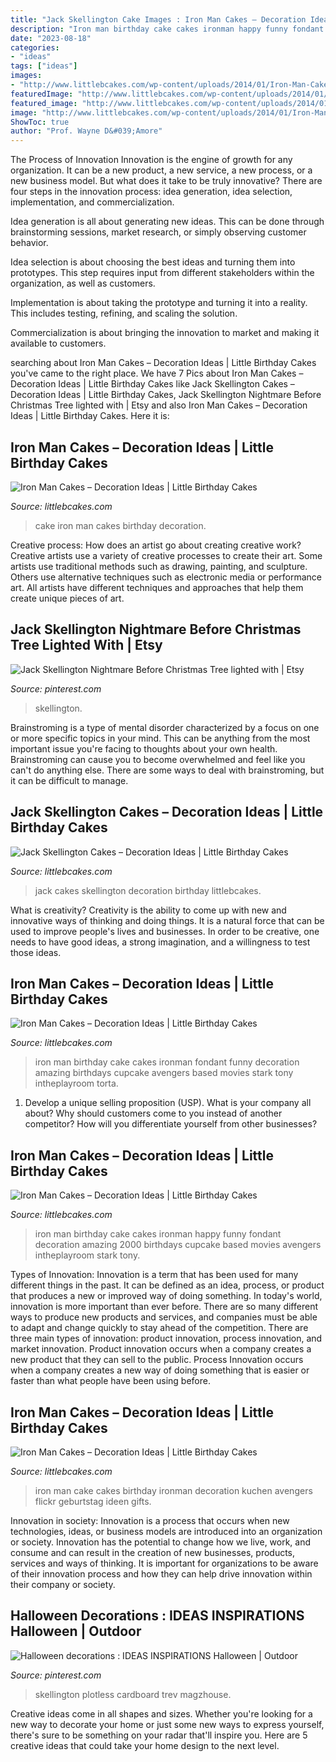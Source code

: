```yaml
---
title: "Jack Skellington Cake Images : Iron Man Cakes – Decoration Ideas"
description: "Iron man birthday cake cakes ironman happy funny fondant decoration amazing 2000 birthdays cupcake based movies avengers intheplayroom stark tony"
date: "2023-08-18"
categories:
- "ideas"
tags: ["ideas"]
images:
- "http://www.littlebcakes.com/wp-content/uploads/2014/01/Iron-Man-Cake-Ideas.jpg"
featuredImage: "http://www.littlebcakes.com/wp-content/uploads/2014/01/Iron-Man-Cake-Design.jpg"
featured_image: "http://www.littlebcakes.com/wp-content/uploads/2014/01/Iron-Man-Cake-Design-768x1024.jpg"
image: "http://www.littlebcakes.com/wp-content/uploads/2014/01/Iron-Man-Birthday-Cake.jpg"
ShowToc: true
author: "Prof. Wayne D&#039;Amore"
---
```



The Process of Innovation
Innovation is the engine of growth for any organization. It can be a new product, a new service, a new process, or a new business model. But what does it take to be truly innovative?
There are four steps in the innovation process: idea generation, idea selection, implementation, and commercialization.

Idea generation is all about generating new ideas. This can be done through brainstorming sessions, market research, or simply observing customer behavior.

Idea selection is about choosing the best ideas and turning them into prototypes. This step requires input from different stakeholders within the organization, as well as customers.

Implementation is about taking the prototype and turning it into a reality. This includes testing, refining, and scaling the solution.

Commercialization is about bringing the innovation to market and making it available to customers.

	

		
searching about Iron Man Cakes – Decoration Ideas | Little Birthday Cakes you've came to the right place. We have 7 Pics about Iron Man Cakes – Decoration Ideas | Little Birthday Cakes like Jack Skellington Cakes – Decoration Ideas | Little Birthday Cakes, Jack Skellington Nightmare Before Christmas Tree lighted with | Etsy and also Iron Man Cakes – Decoration Ideas | Little Birthday Cakes. Here it is:
		
    
## Iron Man Cakes – Decoration Ideas | Little Birthday Cakes

<img loading=lazy src="http://www.littlebcakes.com/wp-content/uploads/2014/01/Iron-Man-Cake-Ideas.jpg" onerror="this.onerror=null;this.src='https://tse2.mm.bing.net/th?id=OIP._CtdlnvCvYU7K9LmkrNM3QHaJ4&amp;pid=15.1';" alt="Iron Man Cakes – Decoration Ideas | Little Birthday Cakes">

_Source: littlebcakes.com_

>cake iron man cakes birthday decoration. 

	

Creative process: How does an artist go about creating creative work?
Creative artists use a variety of creative processes to create their art. Some artists use traditional methods such as drawing, painting, and sculpture. Others use alternative techniques such as electronic media or performance art. All artists have different techniques and approaches that help them create unique pieces of art.

    
## Jack Skellington Nightmare Before Christmas Tree Lighted With | Etsy

<img loading=lazy src="https://i.pinimg.com/736x/e0/c6/96/e0c696ede96a3ef3fd53d2f41b6cfd7d.jpg" onerror="this.onerror=null;this.src='https://tse1.mm.bing.net/th?id=OIP.6h4jXf9douXIVY8ZHJZaWQHaM0&amp;pid=15.1';" alt="Jack Skellington Nightmare Before Christmas Tree lighted with | Etsy">

_Source: pinterest.com_

>skellington. 

	

Brainstroming is a type of mental disorder characterized by a focus on one or more specific topics in your mind. This can be anything from the most important issue you're facing to thoughts about your own health. Brainstroming can cause you to become overwhelmed and feel like you can't do anything else. There are some ways to deal with brainstroming, but it can be difficult to manage.

    
## Jack Skellington Cakes – Decoration Ideas | Little Birthday Cakes

<img loading=lazy src="https://www.littlebcakes.com/wp-content/uploads/2014/01/Images-of-Jack-Skellington-Cakes.jpg" onerror="this.onerror=null;this.src='https://tse1.mm.bing.net/th?id=OIP.aVU5afIBNloqP7uSeufSxwHaJ5&amp;pid=15.1';" alt="Jack Skellington Cakes – Decoration Ideas | Little Birthday Cakes">

_Source: littlebcakes.com_

>jack cakes skellington decoration birthday littlebcakes. 

	

What is creativity?
Creativity is the ability to come up with new and innovative ways of thinking and doing things. It is a natural force that can be used to improve people's lives and businesses. In order to be creative, one needs to have good ideas, a strong imagination, and a willingness to test those ideas.

    
## Iron Man Cakes – Decoration Ideas | Little Birthday Cakes

<img loading=lazy src="http://www.littlebcakes.com/wp-content/uploads/2014/01/Iron-Man-Cake-Design.jpg" onerror="this.onerror=null;this.src='https://tse4.mm.bing.net/th?id=OIP.GSp-d8bCc1uWAcUYW6dV_QHaJ4&amp;pid=15.1';" alt="Iron Man Cakes – Decoration Ideas | Little Birthday Cakes">

_Source: littlebcakes.com_

>iron man birthday cake cakes ironman fondant funny decoration amazing birthdays cupcake avengers based movies stark tony intheplayroom torta. 

	

1. Develop a unique selling proposition (USP). What is your company all about? Why should customers come to you instead of another competitor? How will you differentiate yourself from other businesses? 

    
## Iron Man Cakes – Decoration Ideas | Little Birthday Cakes

<img loading=lazy src="http://www.littlebcakes.com/wp-content/uploads/2014/01/Iron-Man-Cake-Design-768x1024.jpg" onerror="this.onerror=null;this.src='https://tse4.mm.bing.net/th?id=OIP.BRePiDUC9dm5qLTzoVXSkwHaJ4&amp;pid=15.1';" alt="Iron Man Cakes – Decoration Ideas | Little Birthday Cakes">

_Source: littlebcakes.com_

>iron man birthday cake cakes ironman happy funny fondant decoration amazing 2000 birthdays cupcake based movies avengers intheplayroom stark tony. 

	

Types of Innovation:
Innovation is a term that has been used for many different things in the past. It can be defined as an idea, process, or product that produces a new or improved way of doing something. In today's world, innovation is more important than ever before. There are so many different ways to produce new products and services, and companies must be able to adapt and change quickly to stay ahead of the competition. 
There are three main types of innovation: product innovation, process innovation, and market innovation. Product innovation occurs when a company creates a new product that they can sell to the public. Process Innovation occurs when a company creates a new way of doing something that is easier or faster than what people have been using before.

    
## Iron Man Cakes – Decoration Ideas | Little Birthday Cakes

<img loading=lazy src="http://www.littlebcakes.com/wp-content/uploads/2014/01/Iron-Man-Birthday-Cake.jpg" onerror="this.onerror=null;this.src='https://tse3.mm.bing.net/th?id=OIP.rrUwrmxHSp5rk_-JzbY5DAHaMJ&amp;pid=15.1';" alt="Iron Man Cakes – Decoration Ideas | Little Birthday Cakes">

_Source: littlebcakes.com_

>iron man cake cakes birthday ironman decoration kuchen avengers flickr geburtstag ideen gifts. 

	

Innovation in society:
Innovation is a process that occurs when new technologies, ideas, or business models are introduced into an organization or society. Innovation has the potential to change how we live, work, and consume and can result in the creation of new businesses, products, services and ways of thinking. It is important for organizations to be aware of their innovation process and how they can help drive innovation within their company or society.

    
## Halloween Decorations : IDEAS INSPIRATIONS Halloween | Outdoor

<img loading=lazy src="https://i.pinimg.com/originals/b1/a0/90/b1a090a3cc26c77571d503f80aec94c8.jpg" onerror="this.onerror=null;this.src='https://tse2.mm.bing.net/th?id=OIP.b0e0o0zOJQJ66-fehHyXDgHaJz&amp;pid=15.1';" alt="Halloween decorations : IDEAS INSPIRATIONS Halloween | Outdoor">

_Source: pinterest.com_

>skellington plotless cardboard trev magzhouse. 

	

Creative ideas come in all shapes and sizes. Whether you're looking for a new way to decorate your home or just some new ways to express yourself, there's sure to be something on your radar that'll inspire you. Here are 5 creative ideas that could take your home design to the next level.

